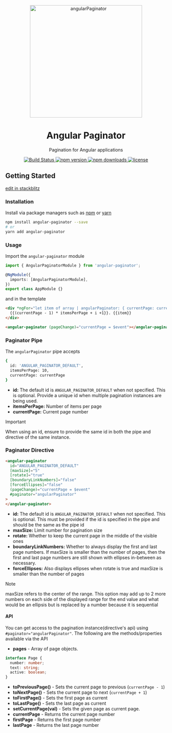 <p align="center">
  <a href="https://github.com/sibiraj-s/angular-paginator">
   <img src="./assets/angular.png" alt="angularPaginator" width="350">
  </a>
</p>
<h1 align="center">Angular Paginator</h1>
<p align="center">Pagination for Angular applications</p>
<p align="center">
  <a href="https://github.com/sibiraj-s/angular-paginator/actions">
    <img alt="Build Status" src="https://github.com/sibiraj-s/angular-paginator/workflows/Tests/badge.svg">
  </a>
  <a href="https://www.npmjs.com/package/angular-paginator">
    <img alt="npm version" src="https://badgen.net/npm/v/angular-paginator">
  </a>
  <a href="https://www.npmjs.com/package/angular-paginator">
    <img alt="npm downloads" src="https://badgen.net/npm/dt/angular-paginator">
  </a>
  <a href="https://github.com/sibiraj-s/angular-paginator/blob/master/LICENSE">
    <img alt="license" src="https://badgen.net/github/license/sibiraj-s/angular-paginator">
  </a>
</p>

## Getting Started

[edit in stackblitz](https://stackblitz.com/edit/angular-paginator)

### Installation

Install via package managers such as [npm][npm] or [yarn][yarn]

```bash
npm install angular-paginator --save
# or
yarn add angular-paginator
```

### Usage

Import the `angular-paginator` module

```ts
import { AngularPaginatorModule } from 'angular-paginator';

@NgModule({
  imports: [AngularPaginatorModule],
})
export class AppModule {}
```

and in the template

```html
<div *ngFor="let item of array | angularPaginator: { currentPage: currentPage }; let i = index">
  {{(currentPage - 1) * itemsPerPage + i +1}}. {{item}}
</div>

<angular-paginator (pageChange)="currentPage = $event"></angular-paginator>
```

### Paginator Pipe

The `angularPaginator` pipe accepts

```bash
{
  id: 'ANGULAR_PAGINATOR_DEFAULT',
  itemsPerPage: 10,
  currentPage: currentPage
}
```

- **id:** The default id is `ANGULAR_PAGINATOR_DEFAULT` when not specified. This is optional. Provide a unique id when multiple pagination instances are being used.
- **itemsPerPage:** Number of items per page
- **currentPage:** Current page number

> [!IMPORTANT]
> When using an id, ensure to provide the same id in both the pipe and directive of the same instance.

### Paginator Directive

```html
<angular-paginator
  id="ANGULAR_PAGINATOR_DEFAULT"
  [maxSize]="5"
  [rotate]="true"
  [boundaryLinkNumbers]="false"
  [forceEllipses]="false"
  (pageChange)="currentPage = $event"
  #paginator="angularPaginator"
>
</angular-paginator>
```

- **id:** The default id is `ANGULAR_PAGINATOR_DEFAULT` when not specified. This is optional. This must be provided if the id is specified in the pipe and should be the same as the pipe id
- **maxSize:** Limit number for pagination size
- **rotate:** Whether to keep the current page in the middle of the visible ones
- **boundaryLinkNumbers:** Whether to always display the first and last page numbers. If maxSize is smaller than the number of pages, then the first and last page numbers are still shown with ellipses in-between as necessary.
- **forceEllipses:** Also displays ellipses when rotate is true and maxSize is smaller than the number of pages

> [!NOTE]
> maxSize refers to the center of the range. This option may add up to 2 more numbers on each side of the displayed range for the end value and what would be an ellipsis but is replaced by a number because it is sequential

#### API

You can get access to the pagination instance(directive's api) using `#paginator="angularPaginator"`. The following are the methods/properties available via the API

- **pages** - Array of page objects.

```ts
interface Page {
  number: number;
  text: string;
  active: boolean;
}
```

- **toPreviousPage()** - Sets the current page to previous (`currentPage - 1`)
- **toNextPage()** - Sets the current page to next (`currentPage + 1`)
- **toFirstPage()** - Sets the first page as current
- **toLastPage()** - Sets the last page as current
- **setCurrentPage(val)** - Sets the given page as current page.
- **currentPage** - Returns the current page number
- **firstPage** - Returns the first page number
- **lastPage** - Returns the last page number

[npm]: https://www.npmjs.com/
[yarn]: https://yarnpkg.com/lang/en/
[github]: https://sibiraj-s.github.io/
